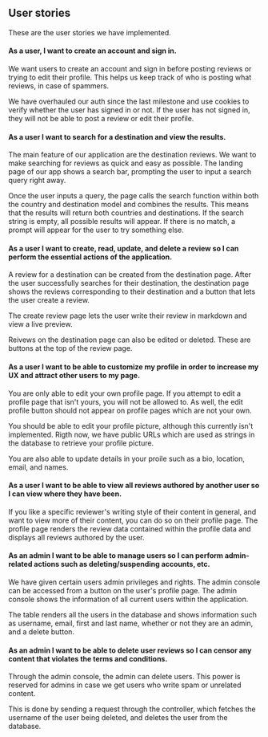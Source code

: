 ## User stories

These are the user stories we have implemented.

#### As a user, I want to create an account and sign in.

We want users to create an account and sign in before posting reviews or trying to edit their profile. This helps us keep track of who is posting what reviews, in case of spammers.  

We have overhauled our auth since the last milestone and use cookies to verify whether the user has signed in or not. If the user has not signed in, they will not be able to post a review or edit their profile.


#### As a user I want to search for a destination and view the results.

The main feature of our application are the destination reviews. We want to make searching for reviews as quick and easy as possible. The landing page of our app shows a search bar, prompting the user to input a search query right away.

Once the user inputs a query, the page calls the search function within both the country and destination model and combines the results. This means that the results will return both countries and destinations. If the search string is empty, all possible results will appear. If there is no match, a prompt will appear for the user to try something else.


#### As a user I want to create, read, update, and delete a review so I can perform the essential actions of the application.

A review for a destination can be created from the destination page. After the user successfully searches for their destination, the destination page shows the reviews corresponding to their destination and a button that lets the user create a review.

The create review page lets the user write their review in markdown and view a live preview.

Reivews on the destination page can also be edited or deleted. These are buttons at the top of the review page.


#### As a user I want to be able to customize my profile in order to increase my UX and attract other users to my page.

You are only able to edit your own profile page. If you attempt to edit a profile page that isn't yours, you will not be allowed to. As well, the edit profile button should not appear on profile pages which are not your own.

You should be able to edit your profile picture, although this currently isn't implemented. Rigth now, we have public URLs which are used as strings in the database to retrieve your profile picture. 

You are also able to update details in your proile such as a bio, location, email, and names.

#### As a user I want to be able to view all reviews authored by another user so I can view where they have been.

If you like a specific reviewer's writing style of their content in general, and want to view more of their content, you can do so on their profile page. The profile page renders the review data contained within the profile data and displays all reviews authored by the user.

#### As an admin I want to be able to manage users so I can perform admin-related actions such as deleting/suspending accounts, etc.

We have given certain users admin privileges and rights. The admin console can be accessed from a button on the user's profile page. The admin console shows the information of all current users within the application.

The table renders all the users in the database and shows information such as username, email, first and last name, whether or not they are an admin, and a delete button.  


#### As an admin I want to be able to delete user reviews so I can censor any content that violates the terms and conditions.

Through the admin console, the admin can delete users. This power is reserved for admins in case we get users who write spam or unrelated content.

This is done by sending a request through the controller, which fetches the username of the user being deleted, and deletes the user from the database.
